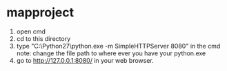 # mapproject
1. open cmd
2. cd to this directory 
3. type "C:\Python27\python.exe -m SimpleHTTPServer 8080" in the cmd note: change the file
path to where ever you have your python.exe
4. go to http://127.0.0.1:8080/ in your web browser.
